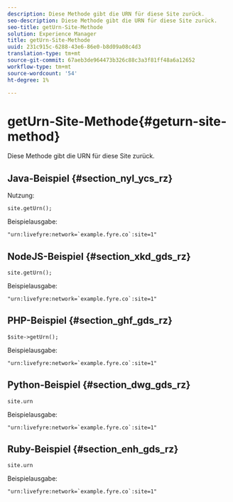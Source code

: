 ```yaml
---
description: Diese Methode gibt die URN für diese Site zurück.
seo-description: Diese Methode gibt die URN für diese Site zurück.
seo-title: getUrn-Site-Methode
solution: Experience Manager
title: getUrn-Site-Methode
uuid: 231c915c-6288-43e6-86e0-b8d09a08c4d3
translation-type: tm+mt
source-git-commit: 67aeb3de964473b326c88c3a3f81ff48a6a12652
workflow-type: tm+mt
source-wordcount: '54'
ht-degree: 1%

---
```



# getUrn-Site-Methode{#geturn-site-method}

Diese Methode gibt die URN für diese Site zurück.

## Java-Beispiel {#section_nyl_ycs_rz}

Nutzung:

```
site.getUrn();
```

Beispielausgabe:

```
"urn:livefyre:network=`example.fyre.co`:site=1" 
```

## NodeJS-Beispiel {#section_xkd_gds_rz}

```
site.getUrn(); 
```

Beispielausgabe:

```
"urn:livefyre:network=`example.fyre.co`:site=1" 
```

## PHP-Beispiel {#section_ghf_gds_rz}

```
$site->getUrn(); 
```

Beispielausgabe:

```
"urn:livefyre:network=`example.fyre.co`:site=1" 
```

## Python-Beispiel {#section_dwg_gds_rz}

```
site.urn 
```

Beispielausgabe:

```
"urn:livefyre:network=`example.fyre.co`:site=1" 
```

## Ruby-Beispiel {#section_enh_gds_rz}

```
site.urn 
```

Beispielausgabe:

```
"urn:livefyre:network=`example.fyre.co`:site=1"
```

